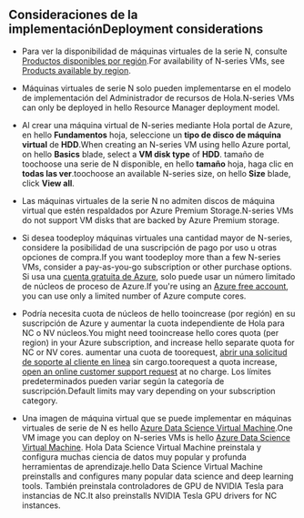 ## <a name="deployment-considerations"></a><span data-ttu-id="0346f-101">Consideraciones de la implementación</span><span class="sxs-lookup"><span data-stu-id="0346f-101">Deployment considerations</span></span>

* <span data-ttu-id="0346f-102">Para ver la disponibilidad de máquinas virtuales de la serie N, consulte [Productos disponibles por región](https://azure.microsoft.com/en-us/regions/services/).</span><span class="sxs-lookup"><span data-stu-id="0346f-102">For availability of N-series VMs, see [Products available by region](https://azure.microsoft.com/en-us/regions/services/).</span></span>

* <span data-ttu-id="0346f-103">Máquinas virtuales de serie N solo pueden implementarse en el modelo de implementación del Administrador de recursos de Hola.</span><span class="sxs-lookup"><span data-stu-id="0346f-103">N-series VMs can only be deployed in hello Resource Manager deployment model.</span></span>

* <span data-ttu-id="0346f-104">Al crear una máquina virtual de N-series mediante Hola portal de Azure, en hello **Fundamentos** hoja, seleccione un **tipo de disco de máquina virtual** de **HDD**.</span><span class="sxs-lookup"><span data-stu-id="0346f-104">When creating an N-series VM using hello Azure portal, on hello **Basics** blade, select a **VM disk type** of **HDD**.</span></span> <span data-ttu-id="0346f-105">tamaño de toochoose una serie de N disponible, en hello **tamaño** hoja, haga clic en **todas las ver**.</span><span class="sxs-lookup"><span data-stu-id="0346f-105">toochoose an available N-series size, on hello **Size** blade, click **View all**.</span></span>

* <span data-ttu-id="0346f-106">Las máquinas virtuales de la serie N no admiten discos de máquina virtual que estén respaldados por Azure Premium Storage.</span><span class="sxs-lookup"><span data-stu-id="0346f-106">N-series VMs do not support VM disks that are backed by Azure Premium storage.</span></span>

* <span data-ttu-id="0346f-107">Si desea toodeploy máquinas virtuales una cantidad mayor de N-series, considere la posibilidad de una suscripción de pago por uso u otras opciones de compra.</span><span class="sxs-lookup"><span data-stu-id="0346f-107">If you want toodeploy more than a few N-series VMs, consider a pay-as-you-go subscription or other purchase options.</span></span> <span data-ttu-id="0346f-108">Si usa una [cuenta gratuita de Azure](https://azure.microsoft.com/free/), solo puede usar un número limitado de núcleos de proceso de Azure.</span><span class="sxs-lookup"><span data-stu-id="0346f-108">If you're using an [Azure free account](https://azure.microsoft.com/free/), you can use only a limited number of Azure compute cores.</span></span>

* <span data-ttu-id="0346f-109">Podría necesita cuota de núcleos de hello tooincrease (por región) en su suscripción de Azure y aumentar la cuota independiente de Hola para NC o NV núcleos.</span><span class="sxs-lookup"><span data-stu-id="0346f-109">You might need tooincrease hello cores quota (per region) in your Azure subscription, and increase hello separate quota for NC or NV cores.</span></span> <span data-ttu-id="0346f-110">aumentar una cuota de toorequest, [abrir una solicitud de soporte al cliente en línea](../articles/azure-supportability/how-to-create-azure-support-request.md) sin cargo.</span><span class="sxs-lookup"><span data-stu-id="0346f-110">toorequest a quota increase, [open an online customer support request](../articles/azure-supportability/how-to-create-azure-support-request.md) at no charge.</span></span> <span data-ttu-id="0346f-111">Los límites predeterminados pueden variar según la categoría de suscripción.</span><span class="sxs-lookup"><span data-stu-id="0346f-111">Default limits may vary depending on your subscription category.</span></span>

* <span data-ttu-id="0346f-112">Una imagen de máquina virtual que se puede implementar en máquinas virtuales de serie de N es hello [Azure Data Science Virtual Machine](../articles/machine-learning/machine-learning-data-science-virtual-machine-overview.md).</span><span class="sxs-lookup"><span data-stu-id="0346f-112">One VM image you can deploy on N-series VMs is hello [Azure Data Science Virtual Machine](../articles/machine-learning/machine-learning-data-science-virtual-machine-overview.md).</span></span> <span data-ttu-id="0346f-113">Hola Data Science Virtual Machine preinstala y configura muchas ciencia de datos muy popular y profunda herramientas de aprendizaje.</span><span class="sxs-lookup"><span data-stu-id="0346f-113">hello Data Science Virtual Machine preinstalls and configures many popular data science and deep learning tools.</span></span> <span data-ttu-id="0346f-114">También preinstala controladores de GPU de NVIDIA Tesla para instancias de NC.</span><span class="sxs-lookup"><span data-stu-id="0346f-114">It also preinstalls NVIDIA Tesla GPU drivers for NC instances.</span></span>





